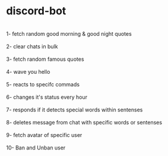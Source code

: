# discord-bot
<br>
1- fetch random good morning & good night quotes 
</br>
<br>
2- clear chats in bulk
</br>
<br>
3- fetch random famous quotes
</br>
<br>
4- wave you hello
</br>
<br>
5- reacts to specifc commads  
</br>
<br>
6- changes it's status every hour
</br>
<br>
7- responds if it detects special words within sentenses
</br>
<br>
8- deletes message from chat with specific words or sentenses  
</br>
<br>
9- fetch avatar of specific user
</br>
<br>
10- Ban and Unban user
</br>
